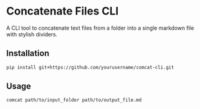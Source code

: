 # Concatenate Files CLI

A CLI tool to concatenate text files from a folder into a single markdown file with stylish dividers.

## Installation

```sh
pip install git+https://github.com/yourusername/comcat-cli.git
```

## Usage

```sh
comcat path/to/input_folder path/to/output_file.md
```
